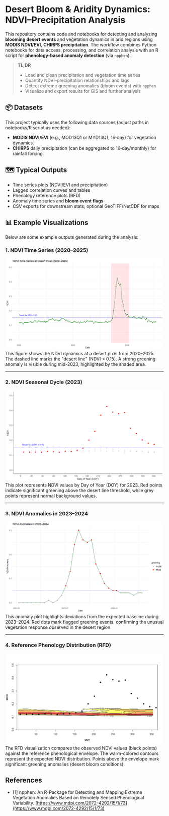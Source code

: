 # Desert Bloom & Aridity Dynamics: NDVI–Precipitation Analysis

This repository contains code and notebooks for detecting and analyzing **blooming desert events** and vegetation dynamics in arid regions using **MODIS NDVI/EVI**, **CHIRPS precipitation**. The workflow combines Python notebooks for data access, processing, and correlation analysis with an R script for **phenology-based anomaly detection** (via `npphen`).

> **TL;DR**  
> - Load and clean precipitation and vegetation time series  
> - Quantify NDVI–precipitation relationships and lags  
> - Detect extreme greening anomalies (bloom events) with `npphen`  
> - Visualize and export results for GIS and further analysis  


## 📦 Datasets

This project typically uses the following data sources (adjust paths in notebooks/R script as needed):

- **MODIS NDVI/EVI** (e.g., MOD13Q1 or MYD13Q1, 16‑day) for vegetation dynamics.  
- **CHIRPS** daily precipitation (can be aggregated to 16‑day/monthly) for rainfall forcing.  



## 🗺️ Typical Outputs

- Time series plots (NDVI/EVI and precipitation)
- Lagged correlation curves and tables
- Phenology reference plots (RFD)
- Anomaly time series and **bloom event flags**
- CSV exports for downstream stats; optional GeoTIFF/NetCDF for maps

## 📊 Example Visualizations

Below are some example outputs generated during the analysis:

### 1. NDVI Time Series (2020–2025)
![NDVI Time Series](img/NDVI%20Time%20Seris.png)  
This figure shows the NDVI dynamics at a desert pixel from 2020–2025. The dashed line marks the "desert line" (NDVI < 0.15). A strong greening anomaly is visible during mid-2023, highlighted by the shaded area.

---

### 2. NDVI Seasonal Cycle (2023)
![NDVI Seasonal 2023](img/NDVI_2023.png)  
This plot represents NDVI values by Day of Year (DOY) for 2023. Red points indicate significant greening above the desert line threshold, while grey points represent normal background values.

---

### 3. NDVI Anomalies in 2023–2024
![NDVI Anomalies](img/NDVI_Anomalies.png)  
This anomaly plot highlights deviations from the expected baseline during 2023–2024. Red dots mark flagged greening events, confirming the unusual vegetation response observed in the desert region.

---

### 4. Reference Phenology Distribution (RFD)
![RFD 2023](img/RFD+2023.png)  
The RFD visualization compares the observed NDVI values (black points) against the reference phenological envelope. The warm-colored contours represent the expected NDVI distribution. Points above the envelope mark significant greening anomalies (desert bloom conditions).
## References
- [1] npphen: An R-Package for Detecting and Mapping Extreme Vegetation Anomalies Based on Remotely Sensed Phenological Variability. [https://www.mdpi.com/2072-4292/15/1/73](https://www.mdpi.com/2072-4292/15/1/73)
